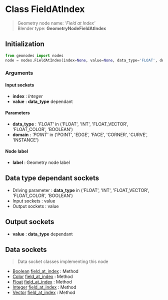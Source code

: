 
# Class FieldAtIndex

> Geometry node name: _'Field at Index'_<br>Blender type:  **GeometryNodeFieldAtIndex**

## Initialization


```python
from geonodes import nodes
node = nodes.FieldAtIndex(index=None, value=None, data_type='FLOAT', domain='POINT', label=None)
```


### Arguments


#### Input sockets



- **index** : _Integer_
- **value** : **data_type** dependant



#### Parameters



- **data_type** : _'FLOAT'_ in ('FLOAT', 'INT', 'FLOAT_VECTOR', 'FLOAT_COLOR', 'BOOLEAN')
- **domain** : _'POINT'_ in ('POINT', 'EDGE', 'FACE', 'CORNER', 'CURVE', 'INSTANCE')



#### Node label



- **label** : Geometry node label



## Data type dependant sockets



- Driving parameter : **data_type** in ('FLOAT', 'INT', 'FLOAT_VECTOR', 'FLOAT_COLOR', 'BOOLEAN')
- Input sockets : value
- Output sockets : value



## Output sockets



- **value** : **data_type** dependant



## Data sockets

> Data socket classes implementing this node


- [Boolean](../sockets/Boolean.md) [field_at_index](../sockets/Boolean.md#field_at_index) : Method
- [Color](../sockets/Color.md) [field_at_index](../sockets/Color.md#field_at_index) : Method
- [Float](../sockets/Float.md) [field_at_index](../sockets/Float.md#field_at_index) : Method
- [Integer](../sockets/Integer.md) [field_at_index](../sockets/Integer.md#field_at_index) : Method
- [Vector](../sockets/Vector.md) [field_at_index](../sockets/Vector.md#field_at_index) : Method


